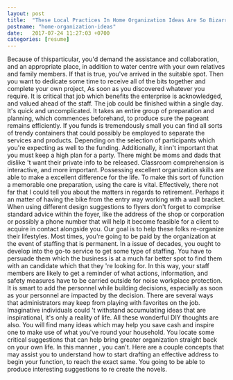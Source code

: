 ```yaml
---
layout: post
title:  "These Local Practices In Home Organization Ideas Are So Bizarre That They Will Make Your Jaw Drop"
postname: "home-organization-ideas"
date:   2017-07-24 11:27:03 +0700
categories: [resume]
---
```

Because of thisparticular, you'd demand the assistance and collaboration, and an appropriate place, in addition to water centre with your own relatives and family members. If that is true, you've arrived in the suitable spot. Then you want to dedicate some time to receive all of the bits together and complete your own project, As soon as you discovered whatever you require. It is critical that job which benefits the enterprise is acknowledged, and valued ahead of the staff. The job could be finished within a single day. It's quick and uncomplicated. It takes an entire group of preparation and planning, which commences beforehand, to produce sure the pageant remains efficiently. If you funds is tremendously small you can find all sorts of trendy containers that could possibly be employed to separate the services and products. Depending on the selection of participants which you're expecting as well to the funding. Additionally, it inn't important that you must keep a high plan for a party. There might be moms and dads that dislike 't want their private info to be released. Classroom comprehension is interactive, and more important. Possessing excellent organization skills are able to make a excellent difference for the life. To make this sort of function a memorable one preparation, using the care is vital. Effectively, there not far that I could tell you about the matters in regards to retirement. Perhaps it an matter of having the bike from the entry way working with a wall bracket. When using different design suggestions to flyers don't forget to comprise standard advice within the foyer, like the address of the shop or corporation or possibly a phone number that will help it become feasible for a client to acquire in contact alongside you. Our goal is to help these folks re-organize their lifestyles. Most times, you're going to be paid by the organization at the event of staffing that is permanent. In a issue of decades, you ought to develop into the go-to service to get some type of staffing. You have to persuade them which the business is at a much far better spot to find them with an candidate which that they 're looking for. In this way, your staff members are likely to get a reminder of what actions, information, and safety measures have to be carried outside for noise workplace protection. It is smart to add the personnel while building decisions, especially as soon as your personnel are impacted by the decision. There are several ways that administrators may keep from playing with favorites on the job. Imaginative individuals could 't withstand accumulating ideas that are inspirational, it's only a reality of life. All these wonderful DIY thoughts are also. You will find many ideas which may help you save cash and inspire one to make use of what you've round your household. You locate some critical suggestions that can help bring greater organization straight back on your own life. In this manner , you can't. Here are a couple concepts that may assist you to understand how to start drafting an effective address to begin your function, to reach the exact same. You going to be able to produce interesting suggestions to re create the novels.
